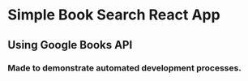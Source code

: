 # Simple Book Search React App
## Using Google Books API

### Made to demonstrate automated development processes.